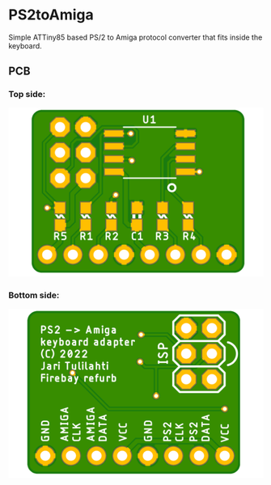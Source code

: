 # PS2toAmiga
Simple ATTiny85 based PS/2 to Amiga protocol converter that fits inside the keyboard.



## PCB

### Top side:
![PCB-TOP](images/amiga_ps2_adapter_top.png)

### Bottom side:
![PCB-BOTTOM](images/amiga_ps2_adapter.png)


